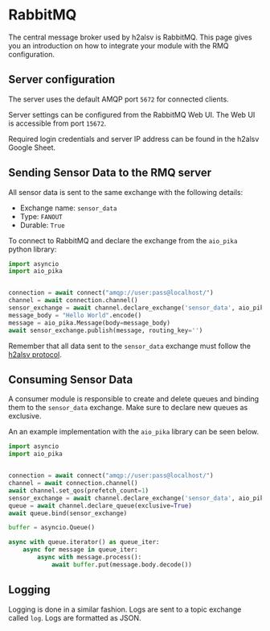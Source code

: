 # RabbitMQ

The central message broker used by h2alsv is RabbitMQ. This page gives you an
introduction on how to integrate your module with the RMQ configuration.

## Server configuration

The server uses the default AMQP port `5672` for connected clients.

Server settings can be configured from the RabbitMQ Web UI. The Web UI is accessible
from port `15672`.

Required login credentials and server IP address can be found in the h2alsv Google Sheet.

## Sending Sensor Data to the RMQ server

All sensor data is sent to the same exchange with the following details:

* Exchange name: `sensor_data`
* Type: `FANOUT`
* Durable: `True`

To connect to RabbitMQ and declare the exchange from the `aio_pika` python library:

```python
import asyncio
import aio_pika


connection = await connect("amqp://user:pass@localhost/")
channel = await connection.channel()
sensor_exchange = await channel.declare_exchange('sensor_data', aio_pika.ExchangeType.FANOUT, durable=True)
message_body = "Hello World".encode()
message = aio_pika.Message(body=message_body)
await sensor_exchange.publish(message, routing_key='')
```

Remember that all data sent to the `sensor_data` exchange must follow the
[h2alsv protocol](general/h2alsv_protocol.md).
## Consuming Sensor Data

A consumer module is responsible to create and delete queues and binding them
to the `sensor_data` exchange. Make sure to declare new queues as exclusive.

An an example implementation with the `aio_pika` library can be seen below.


```python
import asyncio
import aio_pika


connection = await connect("amqp://user:pass@localhost/")
channel = await connection.channel()
await channel.set_qos(prefetch_count=1)
sensor_exchange = await channel.declare_exchange('sensor_data', aio_pika.ExchangeType.FANOUT, durable=True)
queue = await channel.declare_queue(exclusive=True)
await queue.bind(sensor_exchange)

buffer = asyncio.Queue()

async with queue.iterator() as queue_iter:
    async for message in queue_iter:
        async with message.process():
            await buffer.put(message.body.decode())
```

## Logging

Logging is done in a similar fashion. Logs are sent to a topic exchange called
`log`. Logs are formatted as JSON.
